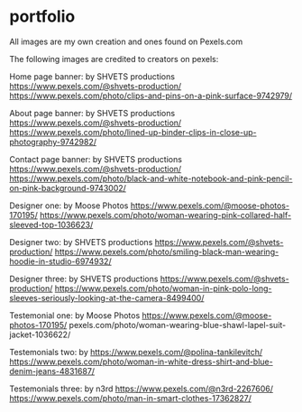 # portfolio

All images are my own creation and ones found on Pexels.com

The following images are credited to creators on pexels:

Home page banner: by SHVETS productions https://www.pexels.com/@shvets-production/
https://www.pexels.com/photo/clips-and-pins-on-a-pink-surface-9742979/

About page banner: by SHVETS productions https://www.pexels.com/@shvets-production/
https://www.pexels.com/photo/lined-up-binder-clips-in-close-up-photography-9742982/

Contact page banner: by SHVETS productions https://www.pexels.com/@shvets-production/
https://www.pexels.com/photo/black-and-white-notebook-and-pink-pencil-on-pink-background-9743002/

Designer one: by Moose Photos https://www.pexels.com/@moose-photos-170195/
https://www.pexels.com/photo/woman-wearing-pink-collared-half-sleeved-top-1036623/

Designer two: by SHVETS productions https://www.pexels.com/@shvets-production/
https://www.pexels.com/photo/smiling-black-man-wearing-hoodie-in-studio-6974932/

Designer three: by SHVETS productions https://www.pexels.com/@shvets-production/
https://www.pexels.com/photo/woman-in-pink-polo-long-sleeves-seriously-looking-at-the-camera-8499400/

Testemonial one: by Moose Photos https://www.pexels.com/@moose-photos-170195/
pexels.com/photo/woman-wearing-blue-shawl-lapel-suit-jacket-1036622/

Testemonials two: by https://www.pexels.com/@polina-tankilevitch/
https://www.pexels.com/photo/woman-in-white-dress-shirt-and-blue-denim-jeans-4831687/

Testemonials three: by n3rd https://www.pexels.com/@n3rd-2267606/
https://www.pexels.com/photo/man-in-smart-clothes-17362827/